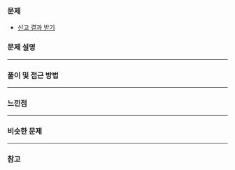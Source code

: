 ### 문제

- [신고 결과 받기](https://programmers.co.kr/learn/courses/30/lessons/92334)

### 문제 설명

---

### 풀이 및 접근 방법

---

### 느낀점


---

### 비슷한 문제

---

### 참고
